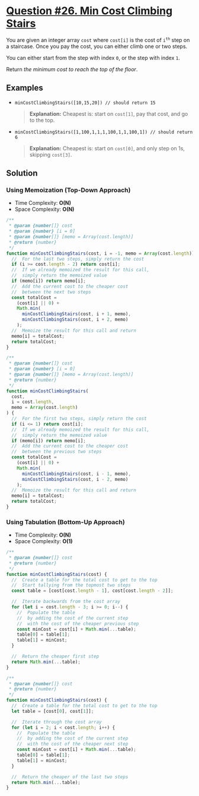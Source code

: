 # [Question #26. Min Cost Climbing Stairs](https://leetcode.com/problems/min-cost-climbing-stairs/)

You are given an integer array `cost` where `cost[i]` is the cost of <code>i<sup>th</sup></code> step on a staircase. Once you pay the cost, you can either climb one or two steps.

You can either start from the step with index `0`, or the step with index `1`.

Return _the minimum cost to reach the top of the floor_.

## Examples

- `minCostClimbingStairs([10,15,20]) // should return 15`

  > **Explanation:** Cheapest is: start on `cost[1]`, pay that cost, and go to the top.

- `minCostClimbingStairs([1,100,1,1,1,100,1,1,100,1]) // should return 6`

  > **Explanation:** Cheapest is: start on `cost[0]`, and only step on 1s, skipping `cost[3]`.

## Solution

### Using Memoization (Top-Down Approach)

- Time Complexity: **O(N)**
- Space Complexity: **O(N)**

```js
/**
 * @param {number[]} cost
 * @param {number} [i = 0]
 * @param {number[]} [memo = Array(cost.length)]
 * @return {number}
 */
function minCostClimbingStairs(cost, i = -1, memo = Array(cost.length)) {
  //  For the last two steps, simply return the cost
  if (i >= cost.length - 2) return cost[i];
  //  If we already memoized the result for this call,
  //  simply return the memoized value
  if (memo[i]) return memo[i];
  //  Add the current cost to the cheaper cost
  //  between the next two steps
  const totalCost =
    (cost[i] || 0) +
    Math.min(
      minCostClimbingStairs(cost, i + 1, memo),
      minCostClimbingStairs(cost, i + 2, memo)
    );
  //  Memoize the result for this call and return
  memo[i] = totalCost;
  return totalCost;
}
```

```js
/**
 * @param {number[]} cost
 * @param {number} [i = 0]
 * @param {number[]} [memo = Array(cost.length)]
 * @return {number}
 */
function minCostClimbingStairs(
  cost,
  i = cost.length,
  memo = Array(cost.length)
) {
  //  For the first two steps, simply return the cost
  if (i <= 1) return cost[i];
  //  If we already memoized the result for this call,
  //  simply return the memoized value
  if (memo[i]) return memo[i];
  //  Add the current cost to the cheaper cost
  //  between the previous two steps
  const totalCost =
    (cost[i] || 0) +
    Math.min(
      minCostClimbingStairs(cost, i - 1, memo),
      minCostClimbingStairs(cost, i - 2, memo)
    );
  //  Memoize the result for this call and return
  memo[i] = totalCost;
  return totalCost;
}
```

### Using Tabulation (Bottom-Up Approach)

- Time Complexity: **O(N)**
- Space Complexity: **O(1)**

```js
/**
 * @param {number[]} cost
 * @return {number}
 */
function minCostClimbingStairs(cost) {
  //  Create a table for the total cost to get to the top
  //  Start tallying from the topmost two steps
  const table = [cost[cost.length - 1], cost[cost.length - 2]];

  //  Iterate backwards from the cost array
  for (let i = cost.length - 3; i >= 0; i--) {
    //  Populate the table
    //  by adding the cost of the current step
    //  with the cost of the cheaper previous step
    const minCost = cost[i] + Math.min(...table);
    table[0] = table[1];
    table[1] = minCost;
  }

  //  Return the cheaper first step
  return Math.min(...table);
}
```

```js
/**
 * @param {number[]} cost
 * @return {number}
 */
function minCostClimbingStairs(cost) {
  //  Create a table for the total cost to get to the top
  let table = [cost[0], cost[1]];

  //  Iterate through the cost array
  for (let i = 2; i < cost.length; i++) {
    //  Populate the table
    //  by adding the cost of the current step
    //  with the cost of the cheaper next step
    const minCost = cost[i] + Math.min(...table);
    table[0] = table[1];
    table[1] = minCost;
  }

  //  Return the cheaper of the last two steps
  return Math.min(...table);
}
```
